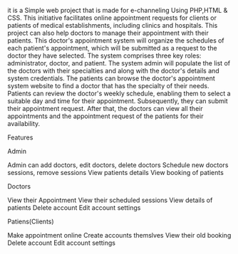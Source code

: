 it is a Simple web project that is made for e-channeling Using PHP,HTML & CSS. This initiative facilitates online appointment requests for clients or patients of medical establishments, including clinics and hospitals. This project can also help doctors to manage their appointment with their patients. This doctor's appointment system will organize the schedules of each patient's appointment, which will be submitted as a request to the doctor they have selected. The system comprises three key roles: administrator, doctor, and patient. The system admin will populate the list of the doctors with their specialties and along with the doctor's details and system credentials. The patients can browse the doctor's appointment system website to find a doctor that has the specialty of their needs. Patients can review the doctor's weekly schedule, enabling them to select a suitable day and time for their appointment. Subsequently, they can submit their appointment request. After that, the doctors can view all their appointments and the appointment request of the patients for their availability.

Features

Admin

Admin can add doctors, edit doctors, delete doctors
Schedule new doctors sessions, remove sessions
View patients details
View booking of patients

Doctors

View their Appointment
View their scheduled sessions
View details of patients
Delete account
Edit account settings

Patiens(Clients)

Make appointment online
Create accounts themslves
View their old booking
Delete account
Edit account settings
